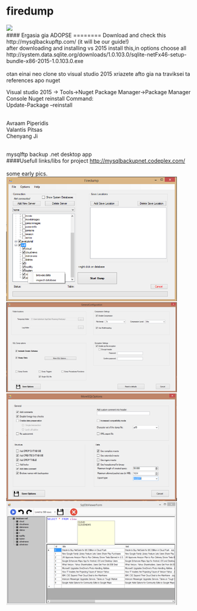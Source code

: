 # firedump 
<img src="https://raw.githubusercontent.com/avraampiperidis/firedump/master/Firedump/Firedump/resources/firedump.png" width="450"/>
<br>
#### Ergasia gia ADOPSE
========
Download and check this http://mysqlbackupftp.com/ (it will be our guide!) <br>
after downloading and installing vs 2015 install this,in options choose all <br>
http://system.data.sqlite.org/downloads/1.0.103.0/sqlite-netFx46-setup-bundle-x86-2015-1.0.103.0.exe <br>
<br>
otan einai neo clone sto visual studio 2015 xriazete afto gia na traviksei ta references apo nuget <br>

Visual studio 2015 -> Tools->Nuget Package Manager->Package Manager Console
Nuget reinstall Command:<br>  Update-Package –reinstall

<br>
Avraam Piperidis<br>
Valantis Pitsas<br>
Chenyang Ji <br>
<br>

mysqlftp backup .net desktop app <br>
####Usefull links/libs for  project
http://mysqlbackupnet.codeplex.com/ <br>
<br>
some early pics.<br>
<img src="./icons/pic1.PNG" width="450" />
<br>
<img src="./icons/pic2.PNG" width="450" />
<br>
<img src="./icons/pic3.PNG" width="450" />
<br>
<img src="./icons/pic4.PNG" width="450" />
